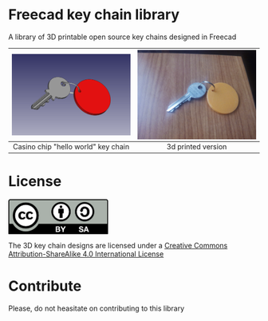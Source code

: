 # Freecad key chain library
A library of 3D printable open source key chains designed in Freecad

<img src="gallery/casino-chip-key-chain-2.png" width="300" align="center"> | <img src="gallery/casino-chip-key-chain-3.jpg" width="300" align="center">
:-------------: | :-------------:
Casino chip "hello world" key chain | 3d printed version 

# License 

<img src="By-sa.png" width="200" align = "center">

The 3D key chain designs are licensed under a [Creative Commons Attribution-ShareAlike 4.0 International License](http://creativecommons.org/licenses/by-sa/4.0/)

# Contribute

  Please, do not heasitate on contributing to this library

